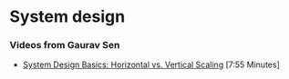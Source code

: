 # System design

### Videos from **Gaurav Sen**
- [System Design Basics: Horizontal vs. Vertical Scaling](https://www.youtube.com/watch?v=xpDnVSmNFX0) [7:55 Minutes]
